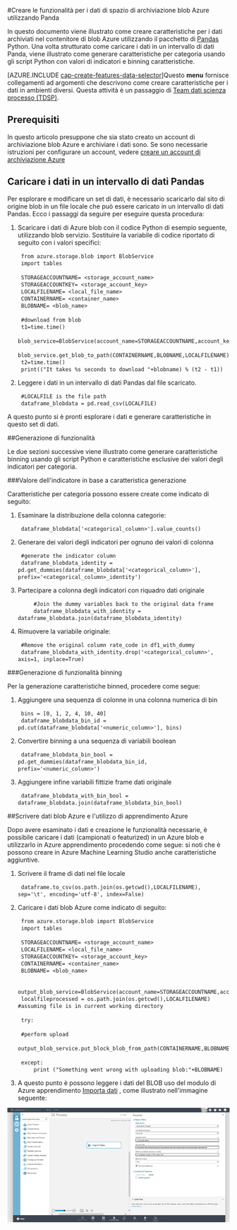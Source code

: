 <properties
    pageTitle="Creare le funzionalità per i dati di spazio di archiviazione blob Azure utilizzando Panda | Microsoft Azure"
    description="Come creare caratteristiche per i dati archiviati nel contenitore di blob Azure con il pacchetto Panda Python."
    services="machine-learning,storage"
    documentationCenter=""
    authors="bradsev"
    manager="jhubbard"
    editor="cgronlun" />

<tags
    ms.service="machine-learning"
    ms.workload="data-services"
    ms.tgt_pltfrm="na"
    ms.devlang="na"
    ms.topic="article"
    ms.date="09/19/2016"
    ms.author="bradsev;garye" />

#<a name="create-features-for-azure-blob-storage-data-using-panda"></a>Creare le funzionalità per i dati di spazio di archiviazione blob Azure utilizzando Panda

In questo documento viene illustrato come creare caratteristiche per i dati archiviati nel contenitore di blob Azure utilizzando il pacchetto di [Pandas](http://pandas.pydata.org/) Python. Una volta strutturato come caricare i dati in un intervallo di dati Panda, viene illustrato come generare caratteristiche per categoria usando gli script Python con valori di indicatori e binning caratteristiche.

[AZURE.INCLUDE [cap-create-features-data-selector](../../includes/cap-create-features-selector.md)]Questo **menu** fornisce collegamenti ad argomenti che descrivono come creare caratteristiche per i dati in ambienti diversi. Questa attività è un passaggio di [Team dati scienza processo (TDSP)](https://azure.microsoft.com/documentation/learning-paths/cortana-analytics-process/).


## <a name="prerequisites"></a>Prerequisiti

In questo articolo presuppone che sia stato creato un account di archiviazione blob Azure e archiviare i dati sono. Se sono necessarie istruzioni per configurare un account, vedere [creare un account di archiviazione Azure](../storage/storage-create-storage-account.md#create-a-storage-account)


## <a name="load-the-data-into-a-pandas-data-frame"></a>Caricare i dati in un intervallo di dati Pandas
Per esplorare e modificare un set di dati, è necessario scaricarlo dal sito di origine blob in un file locale che può essere caricato in un intervallo di dati Pandas. Ecco i passaggi da seguire per eseguire questa procedura:

1. Scaricare i dati di Azure blob con il codice Python di esempio seguente, utilizzando blob servizio. Sostituire la variabile di codice riportato di seguito con i valori specifici:

        from azure.storage.blob import BlobService
        import tables

        STORAGEACCOUNTNAME= <storage_account_name>
        STORAGEACCOUNTKEY= <storage_account_key>
        LOCALFILENAME= <local_file_name>        
        CONTAINERNAME= <container_name>
        BLOBNAME= <blob_name>

        #download from blob
        t1=time.time()
        blob_service=BlobService(account_name=STORAGEACCOUNTNAME,account_key=STORAGEACCOUNTKEY)
        blob_service.get_blob_to_path(CONTAINERNAME,BLOBNAME,LOCALFILENAME)
        t2=time.time()
        print(("It takes %s seconds to download "+blobname) % (t2 - t1))


2. Leggere i dati in un intervallo di dati Pandas dal file scaricato.

        #LOCALFILE is the file path
        dataframe_blobdata = pd.read_csv(LOCALFILE)

A questo punto si è pronti esplorare i dati e generare caratteristiche in questo set di dati.

##<a name="blob-featuregen"></a>Generazione di funzionalità

Le due sezioni successive viene illustrato come generare caratteristiche binning usando gli script Python e caratteristiche esclusive dei valori degli indicatori per categoria.

###<a name="blob-countfeature"></a>Valore dell'indicatore in base a caratteristica generazione

Caratteristiche per categoria possono essere create come indicato di seguito:

1. Esaminare la distribuzione della colonna categorie:

        dataframe_blobdata['<categorical_column>'].value_counts()

2. Generare dei valori degli indicatori per ognuno dei valori di colonna

        #generate the indicator column
        dataframe_blobdata_identity = pd.get_dummies(dataframe_blobdata['<categorical_column>'], prefix='<categorical_column>_identity')

3. Partecipare a colonna degli indicatori con riquadro dati originale

            #Join the dummy variables back to the original data frame
            dataframe_blobdata_with_identity = dataframe_blobdata.join(dataframe_blobdata_identity)

4. Rimuovere la variabile originale:

        #Remove the original column rate_code in df1_with_dummy
        dataframe_blobdata_with_identity.drop('<categorical_column>', axis=1, inplace=True)

###<a name="blob-binningfeature"></a>Generazione di funzionalità binning

Per la generazione caratteristiche binned, procedere come segue:

1. Aggiungere una sequenza di colonne in una colonna numerica di bin

        bins = [0, 1, 2, 4, 10, 40]
        dataframe_blobdata_bin_id = pd.cut(dataframe_blobdata['<numeric_column>'], bins)

2. Convertire binning a una sequenza di variabili boolean

        dataframe_blobdata_bin_bool = pd.get_dummies(dataframe_blobdata_bin_id, prefix='<numeric_column>')

3. Aggiungere infine variabili fittizie frame dati originale

        dataframe_blobdata_with_bin_bool = dataframe_blobdata.join(dataframe_blobdata_bin_bool)

##<a name="sql-featuregen"></a>Scrivere dati blob Azure e l'utilizzo di apprendimento Azure

Dopo avere esaminato i dati e creazione le funzionalità necessarie, è possibile caricare i dati (campionati o featurized) in un Azure blob e utilizzarlo in Azure apprendimento procedendo come segue: si noti che è possono creare in Azure Machine Learning Studio anche caratteristiche aggiuntive.
1. Scrivere il frame di dati nel file locale

        dataframe.to_csv(os.path.join(os.getcwd(),LOCALFILENAME), sep='\t', encoding='utf-8', index=False)

2. Caricare i dati blob Azure come indicato di seguito:

        from azure.storage.blob import BlobService
        import tables

        STORAGEACCOUNTNAME= <storage_account_name>
        LOCALFILENAME= <local_file_name>
        STORAGEACCOUNTKEY= <storage_account_key>
        CONTAINERNAME= <container_name>
        BLOBNAME= <blob_name>

        output_blob_service=BlobService(account_name=STORAGEACCOUNTNAME,account_key=STORAGEACCOUNTKEY)    
        localfileprocessed = os.path.join(os.getcwd(),LOCALFILENAME) #assuming file is in current working directory

        try:

        #perform upload
        output_blob_service.put_block_blob_from_path(CONTAINERNAME,BLOBNAME,localfileprocessed)

        except:         
            print ("Something went wrong with uploading blob:"+BLOBNAME)

3. A questo punto è possono leggere i dati del BLOB uso del modulo di Azure apprendimento [Importa dati](https://msdn.microsoft.com/library/azure/4e1b0fe6-aded-4b3f-a36f-39b8862b9004/) , come illustrato nell'immagine seguente:

![blob reader](./media/machine-learning-data-science-process-data-blob/reader_blob.png)
